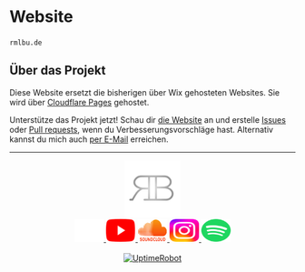 # Website

`rmlbu.de`

## Über das Projekt
Diese Website ersetzt die bisherigen über Wix gehosteten Websites. Sie wird über [Cloudflare Pages](https://pages.cloudflare.com/) gehostet.

Unterstütze das Projekt jetzt! Schau dir [die Website](https://www.rmlbu.de) an und erstelle [Issues](https://github.com/Rummelbude/website/issues) oder [Pull requests](https://github.com/Rummelbude/website/pulls), wenn du Verbesserungsvorschläge hast.
Alternativ kannst du mich auch [per E-Mail](mailto:kontakt@rmlbu.de) erreichen.

---

<div align="center">
    <img src="images/logo/logo-trans.png" alt="Logo" height="100" width="100"><br>
    <a href="https://rmlbu.de">
        <img src="images/links/Website.svg" width="52" height="40" alt="Website">
    </a>
    <a href="https://www.youtube.com/@rummelbude_musik?sub_confirmation=1">
        <img src="images/links/YouTube.svg" width="52" height="40" alt="YouTube">
    </a>
    <a href="https://www.soundcloud.com/rummelbude_musik">
        <img src="images/links/SoundCloud.svg" width="52" height="40" alt="SoundCloud">
    </a>
    <a href="https://www.instagram.com/rummelbude_musik">
        <img src="images/links/Instagram.svg" width="52" height="40" alt="Instagram">
    </a>
    <a href="https://open.spotify.com/artist/3jALLbtdonhfbGK6xyVnXq">
        <img src="images/links/Spotify.svg" width="52" height="40" alt="Spotify">
    </a>
    <br><br>
    <a href="https://stats.uptimerobot.com/9lGiI5xwa7">
        <img src="https://dashboard.uptimerobot.com/_next/image?url=%2Fassets%2Fur-logo.png&w=3840&q=75" width="170" alt="UptimeRobot">
    </a>
</div>

